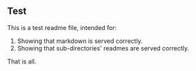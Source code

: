 Test
----

This is a test readme file, intended for:

1. Showing that markdown is served correctly.
2. Showing that sub-directories' readmes are served correctly.

That is all.